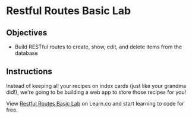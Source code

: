 # Restful Routes Basic Lab

## Objectives

- Build RESTful routes to create, show, edit, and delete items from the
  database

## Instructions

Instead of keeping all your recipes on index cards (just like your grandma
did!), we're going to be building a web app to store those recipes for you!

<!-- 1.  Create a new table in the database to store the recipes. Recipes should have
    a `name`, `ingredients` (which can be written as one string containing all the
    ingredients), and `cook_time`. -->

<!-- 2.  Make sure you have a corresponding model for your recipes. -->

<!-- 3.  In the `application_controller.rb`, set up a controller action that will
    render a form to create a new recipe. This controller action should create and
    save this new recipe to the database. -->

<!-- 4.  Again in the `application_controller.rb`, create a controller action that
    uses RESTful routes to display a single recipe. -->

<!-- 5.  Create a third controller action that uses RESTful routes and renders a form
    to edit a single recipe. This controller action should update the entry in the
    database with the changes, and then redirect to the recipe show page -->

<!-- 6.  Create a controller action (index action) that displays all the recipes in
    the database. -->

<!-- 7.  Add to the recipe show page a form that allows a user to delete a recipe.
    This form should submit to a controller action that deletes the entry from the
    database and redirects to the index page. -->

<p data-visibility='hidden'>View <a href='https://learn.co/lessons/sinatra-restful-routes-lab' title='Restful Routes Basic Lab'>Restful Routes Basic Lab</a> on Learn.co and start learning to code for free.</p>
